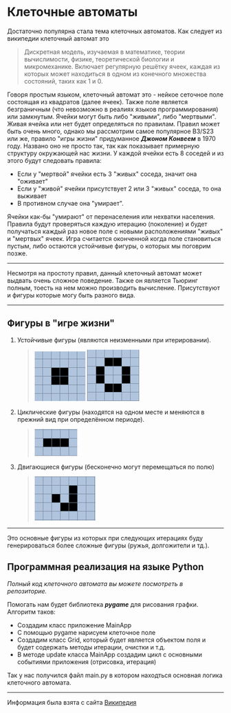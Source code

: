 # Клеточные автоматы
Достаточно популярна стала тема клеточных автоматов. Как следует из википедии клеточный автомат это 
>Дискретная модель, изучаемая в математике, теории вычислимости, физике, теоретической биологии и микромеханике. Включает регулярную решётку ячеек, каждая из которых может находиться в одном из конечного множества состояний, таких как 1 и 0.

Говоря простым языком, клеточный автомат это - нейкое сеточное поле состоящая из квадратов (далее ячеек). Также поле является безграничным (что невозможно в реалиях языков программирования) или замкнутым. Ячейки могут быть либо "живыми", либо "мертвыми". Живая ячейка или нет будет определяться по правилам. 
Правил может быть очень много, однако мы рассмотрим самое популярное B3/S23 или же, правило "игры жизни" придуманное ___Джоном Конвеем___ в 1970 году. Названо оно не просто так, так как показывает примерную структуру окружающей нас жизни. У каждой ячейки есть 8 соседей и из этого будут следовать правила:
- Если у "мертвой" ячейки есть 3 "живых" соседа, значит она "оживает"
- Если у "живой" ячейки присутствует 2 или 3 "живых" соседа, то она выживает 
- В противном случае она "умирает".

Ячейки как-бы "умирают" от перенаселения или нехватки населения. Правила будут проверяться каждую итерацию (поколение) и будет получаться каждый раз новое поле с новыми расположениями "живых" и "мертвых" ячеек. Игра считается оконченной когда поле становиться пустым, либо остаются устойчивые фигуры, о которых мы поговрим позже.
____________________
Несмотря на простоту правил, данный клеточный автомат может выдвать очень сложное поведение. Также он является Тьюринг полным, тоесть на нем можно производить вычисление. Присутствуют и фигуры которые могу быть разного вида.
_____________________
## Фигуры в "игре жизни"

1. Устойчивые фигуры (являются неизменными при итерировании). 
    >![Устойчивая фигура](img/image1.png)
    >![Устойчивая фигруа](img/image2.png)
2. Циклические фигуры (находятся на одном месте и меняются в прежний вид при определённом периоде).
    >![Цикличная фигура](img/image3.png)
3. Двигающиеся фигуры (бесконечно могут перемещаться по полю)
    >![Двигающеяся фигура](img/image4.png)
________________________________________
Это основные фигуры из которых при следующих итерациях буду генерироваться более сложные фигуры (ружья, долгожители и тд.).

## Программная реализация на языке Python
*Полный код клеточного автомата вы можете посмотреть в репозиторие.*

Помогать нам будет библиотека ***pygame*** для рисования графки. Алгоритм таков:

- Создадим класс приложение MainApp
- C помощью pygame нарисуем клеточное поле
- Создадим класс Grid, который будет является объектом поля и будет содержать методы итерации, очистки и т.д.
- В методе update класса MainApp создадим цикл с основными событиями приложения (отрисовка, итерация)

Так у нас получился файл main.py в котором находться основная логика клеточного автомата.
__________________
Информация была взята с сайта [Википедия](https://ru.wikipedia.org/wiki/Клеточный_автомат)
